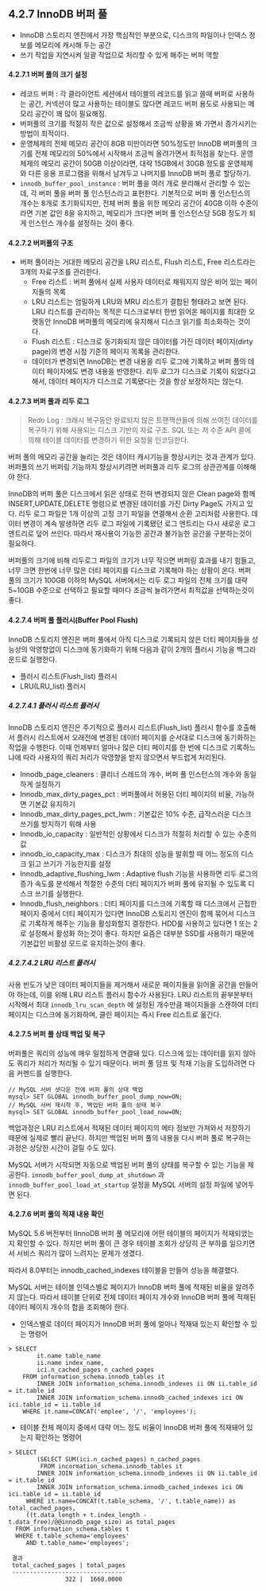 ## 4.2.7 InnoDB 버퍼 풀

- InnoDB 스토리지 엔진에서 가장 핵심적인 부분으로, 디스크의 파일이나 인덱스 정보를 메모리에 캐시해 두는 공간
- 쓰기 작업을 지연시켜 일괄 작업으로 처리할 수 있게 해주는 버퍼 역할

#### 4.2.7.1 버퍼 풀의 크기 설정

- 레코드 버퍼 : 각 클라이언트 세션에서 테이블의 레코드를 읽고 쓸때 버퍼로 사용하는 공간, 커넥션이 많고 사용하는 테이블도 많다면 레코드 버퍼 용도로 사용되는 메모리 공간이 꽤 많이 필요해짐.
- 버퍼풀의 크기를 적절히 작은 값으로 설정해서 조금씩 상황을 봐 가면서 증가시키는 방법이 최적이다.
- 운영체제의 전체 메모리 공간이 8GB 미만이라면 50%정도만 InnoDB 버퍼풀의 크기를 전체 메모리의 50%에서 시작해서 조금씩 올려가면서 최적점을 찾는다. 운영체제의 메모리 공간이 50GB 이상이라면, 대략 15GB에서 30GB 정도를 운영체제와 다른 응용 프로그램을 위해서 남겨두고 나머지를 InnoDB 버퍼 풀로 할당하기.
- `innodb_buffer_pool_instance` : 버퍼 풀을 여러 개로 분리해서 관리할 수 있는데, 각 버퍼 풀을 버퍼 풀 인스턴스라고 표현한다. 기본적으로 버퍼 풀 인스턴스의 개수는 8개로 초기화되지만, 전체 버퍼 풀을 위한 메모리 공간이 40GB 이하 수준이라면 기본 값인 8을 유지하고, 메모리가 크다면 버퍼 풀 인스턴스당 5GB 정도가 되게 인스턴스 개수를 설정하는 것이 좋다.

#### 4.2.7.2 버퍼풀의 구조

- 버퍼 풀이라는 거대한 메모리 공간을 LRU 리스트, Flush 리스트, Free 리스트라는 3개의 자료구조를 관리한다. 
  - Free 리스트 : 버퍼 풀에서 실제 사용자 데이터로 채워지지 않은 비어 있는 페이지들의 목록
  - LRU 리스트는 엄밀하게 LRU와 MRU 리스트가 결합된 형태라고 보면 된다. LRU 리스트를 관리하는 목적은 디스크로부터 한번 읽어온 페이지를 최대한 오랫동안 InnoDB 버퍼풀의 메모리에 유지해서 디스크 읽기를 최소화하는 것이다. 
  - Flush 리스트 : 디스크로 동기화되지 않은 데이터를 가진 데이터 페이지(dirty page)의 변경 시점 기준의 페이지 목록을 관리한다. 
  - 데이터가 변경되면 InnoDB는 변경 내용을 리두 로그에 기록하고 버퍼 풀의 데이터 페이지에도 변경 내용을 반영한다. 리두 로그가 디스크로 기록이 되었다고 해서, 데이터 페이지가 디스크로 기록됐다는 것을 항상 보장하지는 않는다.

#### 4.2.7.3 버퍼 풀과 리두 로그

> Redo Log : 크래시 복구동안 완료되지 않은 트랜잭션들에 의해 쓰여진 데이터를 복구하기 위해 사용되는 디스크 기반의 자료 구조. SQL 또는 저 수준 API 콜에 의해 테이블 데이터를 변경하기 위한 요청을 인코딩한다. 

버퍼 풀의 메모리 공간을 늘리는 것은 데이터 캐시기능을 향상시키는 것과 관계가 있다. 버퍼풀의 쓰기 버퍼링 기능까지 향상시키려면 버퍼풀과 리두 로그의 상관관계를 이해해야 한다.

InnoDB의 버퍼 풀은 디스크에서 읽은 상태로 전혀 변경되지 않은 Clean page와 함께 INSERT,UPDATE,DELETE 명령으로 변경된 데이터를 가진 Dirty Page도 가지고 있다. 리두 로그 파일은 1개 이상의 고정 크기 파일을 연결해서 순환 고리처럼 사용한다. 데이터 변경이 계속 발생하면 리두 로그 파일에 기록됐던 로그 엔트리는 다시 새로운 로그 엔트리로 덮어 쓰인다. 따라서 재사용이 가능한 공간과 불가능한 공간을 구분하는것이 필요하다. 

버퍼풀의 크기에 비해 리두로그 파일의 크기가 너무 작으면 버퍼링 효과를 내기 힘들고, 너무 크면 한번에 너무 많은 더티 페이지를 디스크로 기록해야 하는 상황이 온다. 버퍼 풀의 크기가 100GB 이하의 MySQL 서버에서는 리두 로그 파일의 전체 크기를 대략 5~10GB 수준으로 선택하고 필요할 때마다 조금씩 늘려가면서 최적값을 선택하는것이 좋다.

#### 4.2.7.4 버퍼 풀 플러시(Buffer Pool Flush)

InnoDB 스토리지 엔진은 버퍼 풀에서 아직 디스크로 기록되지 않은 더티 페이지들을 성능상의 악영향없이 디스크에 동기화하기 위해 다음과 같이 2개의 플러시 기능을 백그라운드로 실행한다.

- 플러시 리스트(Flush_list) 플러시
- LRU(LRU_list) 플러시

##### 4.2.7.4.1 플러시 리스트 플러시

InnoDB 스토리지 엔진은 주기적으로 플러시 리스트(Flush_list) 플러시 함수를 호출해서 플러시 리스트에서 오래전에 변경된 데이터 페이지를 순서대로 디스크에 동기화하는 작업을 수행한다. 이때 언제부터 얼마나 많은 더티 페이지를 한 번에 디스크로 기록하느냐에 따라 사용자의 쿼리 처리가 악영향을 받지 않으면서 부드럽게 처리된다.

- Innodb_page_cleaners : 클리너 스레드의 개수, 버퍼 풀 인스턴스의 개수와 동일하게 설정하기
- Innodb_max_dirty_pages_pct : 버퍼풀에서 허용된 더티 페이지의 비율, 가능하면 기본값 유지하기
- Innodb_max_dirty_pages_pct_lwm : 기본값은 10% 수준, 급작스러운 디스크 쓰기를 방지하기 위해 사용
- Innodb_io_capacity : 일반적인 상황에서 디스크가 적절히 처리할 수 있는 수준의 값
- innodb_io_capacity_max : 디스크가 최대의 성능을 발휘할 때 어느 정도의 디스크 읽고 쓰기가 가능한지를 설정
- Innodb_adaptive_flushing_lwm : Adaptive flush 기능을 사용하면 리두 로그의 증가 속도를 분석해서 적절한 수준의 더티 페이지가 버퍼 풀에 유지될 수 있도록 디스크 쓰기를 실행한다. 
- Innodb_flush_neighbors : 더티 페이지를 디스크에 기록할 때 디스크에서 근접한 페이지 중에서 더티 페이지가 있다면 InnoDB 스토리지 엔진이 함께 묶어서 디스크로 기록하게 해주는 기능을 활성화할지 결정한다. HDD를 사용하고 있다면 1 또는 2로 설정해서 활성화 하는것이 좋다. 하지만 요즘은 대부분 SSD를 사용하기 때문에 기본값인 비활성 모드로 유지하는것이 좋다.

##### 4.2.7.4.2 LRU 리스트 플러시

사용 빈도가 낮은 데이터 페이지들을 제거해서 새로운 페이지들을 읽어올 공간을 만들어야 하는데, 이를 위해 LRU 리스트 플러시 함수가 사용된다. LRU 리스트의 끝부분부터 시작해서 최대 `innodb_lru_scan_depth` 에 설정된 개수만큼 패이지들을 스캔하여 더티 페이지는 디스크에 동기화하며, 클린 페이지는 즉시 Free 리스트로 옮긴다.

#### 4.2.7.5 버퍼 풀 상태 백업 및 복구

버퍼풀은 쿼리의 성능에 매우 밀접하게 연결돼 있다. 디스크에 있는 데이터를 읽지 않아도 쿼리가 처리가 처리될 수 있기 때문이다. 버퍼 풀 덤프 및 적재 기능을 도입하려면 다음 커멘드를 실행한다.

``` mysql
// MySQL 서버 셧다운 전에 버퍼 풀의 상태 백업
mysql> SET GLOBAL innodb_buffer_pool_dump_now=ON;
// MySQL 서버 재시작 후, 백업된 버퍼 풀의 상태 복구
mysql> SET GLOBAL innodb_buffer_pool_load_now=ON;
```

백업과정은 LRU 리스트에서 적재된 데이터 페이지의 메타 정보만 가져와서 저장하기 때문에 실제로 빨리 끝난다. 하지만 백업된 버퍼 풀의 내용을 다시 버퍼 풀로 복구하는 과정은 상당한 시간이 걸릴 수도 있다. 

MySQL 서버가 시작되면 자동으로 백업된 버퍼 풀의 상태를 복구할 수 있는 기능을 제공한다. `innodb_buffer_pool_dump_at_shutdown` 과 `innodb_buffer_pool_load_at_startup` 설정을 MySQL 서버의 설정 파일에 넣어두면 된다.

#### 4.2.7.6 버퍼 풀의 적재 내용 확인

MySQL 5.6 버전부터 IInnoDB 버퍼 풀 메모리에 어떤 테이블의 페이지가 적재되었는지 확인할 수 있다. 하지만 버퍼 풀이 큰 경우 테이블 조회가 상당히 큰 부하를 일으키면서 서비스 쿼리가 많이 느려지는 문제가 생겼다.

따라서 8.0부터는 innodb_cached_indexes 테이블을 만들어 성능을 해결했다.

MySQL 서버는 테이블 인덱스별로 페이지가 InnoDB 버퍼 풀에 적재된 비율을 알려주지 않는다. 따라서 테이블 단위로 전체 데이터 페이지 개수와 InnoDB 버퍼 풀에 적재된 데이터 페이지 개수의 합을 조회해야 한다.

* 인덱스별로 데이터 페이지가 InnoDB 버퍼 풀에 얼마나 적재돼 있는지 확인할 수 있는 명령어

```mysql
> SELECT 
		it.name table_name
		ii.name index_name,
		ici.n_cached_pages n_cached_pages
	FROM information_schema.innodb_tables it
		INNER JOIN information_schema.innodb_indexes ii ON ii.table_id = it.table_id
		INNER JOIN information_schema.innodb_cached_indexes ici ON ici.table_id = ii.table_id
	WHERE it.name=CONCAT('emplee', '/', 'employees');
```

* 테이블 전체 페이지 중에서 대략 어느 정도 비율이 InnoDB 버퍼 풀에 적재돼어 있는지 확인하는 명령어

```mysql
> SELECT
		(SELECT SUM(ici.n_cached_pages) n_cached_pages
		 FROM incormation_schema.innodb_tables it
     	INNER JOIN information_schema.innodb_indexes ii ON ii.table_id = it.table_id
     	INNER JOIN information_schema.innodb_cached_indexes ici ON ici.table_id = ii.table_id
     WHERE it.name=CONCAT(t.table_schema, '/', t.table_name)) as total_cached_pages,
     ((t.data_length + t.index_length - t.data_free)/@@innodb_page_size) as total_pages
  FROM information_schema.tables t
  WHERE t.table_schema='employees'
     AND t.table_name='employees';
     
 결과
 total_cached_pages | total_pages
 --------------------------------
                322 |  1668.0000
```

